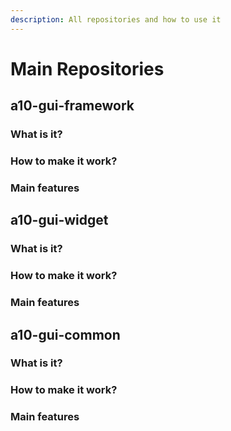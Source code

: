 ```yaml
---
description: All repositories and how to use it
---
```


# Main Repositories

## a10-gui-framework

### What is it?

### How to make it work?

### Main features

## a10-gui-widget

### What is it?

### How to make it work?

### Main features

## a10-gui-common

### What is it?

### How to make it work?

### Main features

